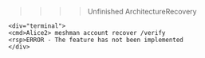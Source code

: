 >>>> Unfinished ArchitectureRecovery



~~~~
<div="terminal">
<cmd>Alice2> meshman account recover /verify
<rsp>ERROR - The feature has not been implemented
</div>
~~~~
